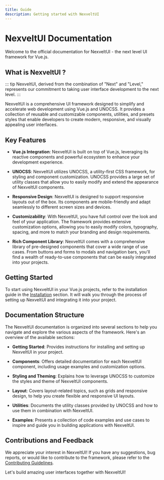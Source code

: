```yaml
---
title: Guide
description: Getting started with NexveltUI
---
```


# NexveltUI Documentation

Welcome to the official documentation for NexveltUI - the next level UI framework for Vue.js.

## What is NexveltUI ?

::: tip
NexveltUI, derived from the combination of "Next" and "Level," represents our commitment to taking user interface development to the next level. 
:::

NexveltUI is a comprehensive UI framework designed to simplify and accelerate web development using Vue.js and UNOCSS. It provides a collection of reusable and customizable components, utilities, and presets styles that enable developers to create modern, responsive, and visually appealing user interfaces.

## Key Features

- **Vue.js Integration**: NexveltUI is built on top of Vue.js, leveraging its reactive components and powerful ecosystem to enhance your development experience.

- **UNOCSS**: NexveltUI utilizes UNOCSS, a utility-first CSS framework, for styling and component customization. UNOCSS provides a large set of utility classes that allow you to easily modify and extend the appearance of NexveltUI components.

- **Responsive Design**: NexveltUI is designed to support responsive layouts out of the box. Its components are mobile-friendly and adapt seamlessly to different screen sizes and devices.

- **Customizability**: With NexveltUI, you have full control over the look and feel of your application. The framework provides extensive customization options, allowing you to easily modify colors, typography, spacing, and more to match your branding and design requirements.

- **Rich Component Library**: NexveltUI comes with a comprehensive library of pre-designed components that cover a wide range of use cases. From buttons and forms to modals and navigation bars, you'll find a wealth of ready-to-use components that can be easily integrated into your projects.

## Getting Started

To start using NexveltUI in your Vue.js projects, refer to the installation guide in the [Installation](./installation.md) section. It will walk you through the process of setting up NexveltUI and integrating it into your project.

## Documentation Structure

The NexveltUI documentation is organized into several sections to help you navigate and explore the various aspects of the framework. Here's an overview of the available sections:

- **Getting Started**: Provides instructions for installing and setting up NexveltUI in your project.

- **Components**: Offers detailed documentation for each NexveltUI component, including usage examples and customization options.

- **Styling and Theming**: Explains how to leverage UNOCSS to customize the styles and theme of NexveltUI components.

- **Layout**: Covers layout-related topics, such as grids and responsive design, to help you create flexible and responsive UI layouts.

- **Utilities**: Documents the utility classes provided by UNOCSS and how to use them in combination with NexveltUI.

- **Examples**: Presents a collection of code examples and use cases to inspire and guide you in building applications with NexveltUI.

## Contributions and Feedback

We appreciate your interest in NexveltUI! If you have any suggestions, bug reports, or would like to contribute to the framework, please refer to the [Contributing Guidelines](./contributing.md).

Let's build amazing user interfaces together with NexveltUI!
